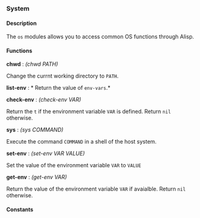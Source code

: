 ### System

#### Description

The `os` modules allows you to access common OS functions through Alisp.
#### Functions

**chwd** : *(chwd PATH)*

Change the currnt working directory to `PATH`.


**list-env** : * Return the value of `env-vars`.*

**check-env** : *(check-env VAR)*

Return the `t` if the environment variable `VAR` is defined. Return `nil` otherwise.


**sys** : *(sys COMMAND)*

Execute the command `COMMAND` in a shell of the host system.


**set-env** : *(set-env VAR VALUE)*

Set the value of the environment variable `VAR` to `VALUE`


**get-env** : *(get-env VAR)*

Return the value of the environment variable `VAR` if avaialble. Return `nil` otherwise.


#### Constants


